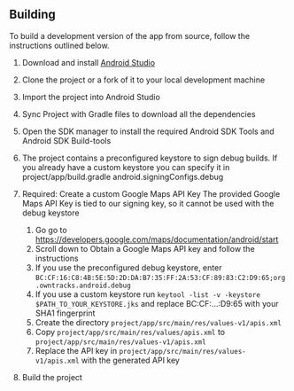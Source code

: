 ## Building 
To build a development version of the app from source, follow the instructions outlined below. 

1. Download and install [Android Studio](http://developer.android.com/sdk/index.html)
2. Clone the project or a fork of it to your local development machine
3. Import the project into Android Studio
4. Sync Project with Gradle files to download all the dependencies
5. Open the SDK manager to install the required Android SDK Tools and Android SDK Build-tools
6. The project contains a preconfigured keystore to sign debug builds. If you already have a custom keystore you can specify it in project/app/build.gradle android.signingConfigs.debug
8. Required: Create a custom Google Maps API Key
    The provided Google Maps API Key is tied to our signing key, so it cannot be used with the debug keystore
	1. Go go to https://developers.google.com/maps/documentation/android/start
	2. Scroll down to Obtain a Google Maps API key and follow the instructions
	3. If you use the preconfigured debug keystore, enter ```BC:CF:16:C8:4B:5E:5D:2D:DA:B7:35:FF:2A:53:CF:89:83:C2:D9:65;org.owntracks.android.debug```
	4. If you use a custom keystore run ```keytool -list -v -keystore $PATH_TO_YOUR_KEYSTORE.jks``` and replace BC:CF:...:D9:65 with your SHA1 fingerprint
	5. Create the directory ```project/app/src/main/res/values-v1/apis.xml```
	6. Copy ```project/app/src/main/res/values/apis.xml``` to ```project/app/src/main/res/values-v1/apis.xml```
	7. Replace the API key in ```project/app/src/main/res/values-v1/apis.xml``` with the generated API key

10. Build the project

